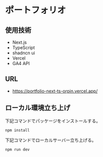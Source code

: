 ﻿# ポートフォリオ

## 使用技術

- Next.js
- TypeScript
- shadncn ui
- Vercel
- GA4 API

## URL

- <https://portfolio-next-ts-orpin.vercel.app/>

## ローカル環境立ち上げ
下記コマンドでパッケージをインストールする。

```
npm install
```

下記コマンドでローカルサーバー立ち上げる。
```
npm run dev
```
